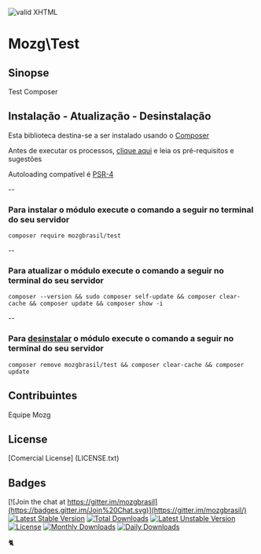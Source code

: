 [checkmark]: https://raw.githubusercontent.com/mozgbrasil/mozgbrasil.github.io/master/assets/images/logos/Red_star_32_32.png "MOZG"
![valid XHTML][checkmark]

[composer]: https://packagist.org/packages/mozgbrasil/test
[psr4]: http://www.php-fig.org/psr/psr-4/
[requirements]: http://mozgbrasil.github.io/requirements/
[getcomposer]: https://getcomposer.org/
[uninstall-mods]: https://getcomposer.org/doc/03-cli.md#remove

# Mozg\Test

## Sinopse

Test Composer

## Instalação - Atualização - Desinstalação

Esta biblioteca destina-se a ser instalado usando o [Composer][getcomposer]

Antes de executar os processos, [clique aqui][requirements] e leia os pré-requisitos e sugestões

Autoloading compatível é [PSR-4][psr4]

--

### Para instalar o módulo execute o comando a seguir no terminal do seu servidor

	composer require mozgbrasil/test

-- 

### Para atualizar o módulo execute o comando a seguir no terminal do seu servidor

	composer --version && sudo composer self-update && composer clear-cache && composer update && composer show -i

--

### Para [desinstalar][uninstall-mods] o módulo execute o comando a seguir no terminal do seu servidor

	composer remove mozgbrasil/test && composer clear-cache && composer update

## Contribuintes

Equipe Mozg

## License

[Comercial License] (LICENSE.txt)

## Badges

[![Join the chat at https://gitter.im/mozgbrasil](https://badges.gitter.im/Join%20Chat.svg)](https://gitter.im/mozgbrasil/)
[![Latest Stable Version](https://poser.pugx.org/mozgbrasil/test/v/stable)](https://packagist.org/packages/mozgbrasil/test)
[![Total Downloads](https://poser.pugx.org/mozgbrasil/test/downloads)](https://packagist.org/packages/mozgbrasil/test)
[![Latest Unstable Version](https://poser.pugx.org/mozgbrasil/test/v/unstable)](https://packagist.org/packages/mozgbrasil/test)
[![License](https://poser.pugx.org/mozgbrasil/test/license)](https://packagist.org/packages/mozgbrasil/test)
[![Monthly Downloads](https://poser.pugx.org/mozgbrasil/test/d/monthly)](https://packagist.org/packages/mozgbrasil/test)
[![Daily Downloads](https://poser.pugx.org/mozgbrasil/test/d/daily)](https://packagist.org/packages/mozgbrasil/test)

:cat2: